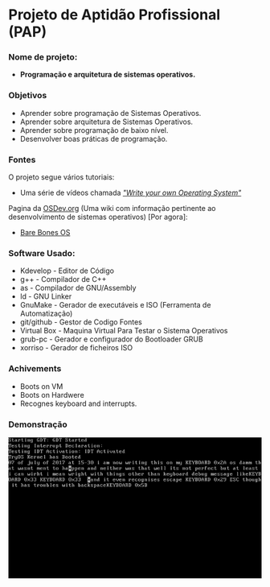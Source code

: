 # Projeto de Aptidão Profissional (PAP)

### Nome de projeto:
* **Programação e arquitetura de sistemas operativos.**
### Objetivos
* Aprender sobre programação de Sistemas Operativos.
* Aprender sobre arquitetura de Sistemas Operativos.
* Aprender sobre programação de baixo nível.
* Desenvolver boas práticas de programação.

### Fontes
O projeto segue vários tutoriais:
* Uma série de vídeos chamada [*"Write your own Operating System"*](https://www.youtube.com/playlist?list=PLHh55M_Kq4OApWScZyPl5HhgsTJS9MZ6M)

Pagina da [OSDev.org](http://wiki.osdev.org/Main_Page) (Uma wiki com informação pertinente ao desenvolvimento de sistemas operativos) [Por agora]:
* [Bare Bones OS](http://wiki.osdev.org/Bare_Bones)

### Software Usado:
* Kdevelop - Editor de Código
* g++ - Compilador de C++
* as - Compilador de GNU/Assembly
* ld - GNU Linker
* GnuMake - Gerador de executáveis e ISO (Ferramenta de Automatização)
* git/github - Gestor de Codigo Fontes
* Virtual Box - Maquina Virtual Para Testar o Sistema Operativos
* grub-pc - Gerador e configurador do Bootloader GRUB
* xorriso - Gerador de ficheiros ISO

### Achivements
* Boots on VM
* Boots on Hardwere
* Recognes keyboard and interrupts.

### Demonstração
![img](https://github.com/Muttsuri/TryOS/blob/master/not-code/TryOS-Showoff.png)
